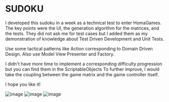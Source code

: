# SUDOKU # 

I developed this sudoku in a week as a technical test to enter HomaGames. The key points were the UI, the generation algorithm for the matrices, and the tests.
They did not ask me for test cases but I added them as my demonstration of knowledge about Test Driven Development and Unit Tests.

Use some tactical patterns like Action corresponding to Domain Driven Design.
Also use Model View Presenter and Factory.

I didn't have more time to implement a corresponding difficulty progression but you can find them in the ScriptableObjects
To further improve, I would take the coupling between the game matrix and the game controller itself.


I hope you like it!


![image](https://github.com/shanickcuello/HomaTest/assets/44624042/d6b94788-fe17-4d61-b127-70135bf75746)
![image](https://github.com/shanickcuello/HomaTest/assets/44624042/49845784-01ef-4117-b274-dfad3d0c25dc)
![image](https://github.com/shanickcuello/HomaTest/assets/44624042/1d6062f2-4399-4710-abc6-5280ca311d48)
